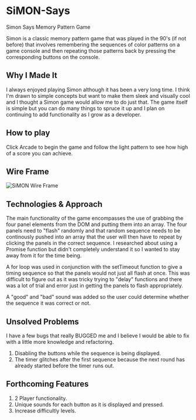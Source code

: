 # SiMON-Says
Simon Says Memory Pattern Game

Simon is a classic memory pattern game that was played in the 90's (if not before) that involves remembering the sequences of color patterns on a game console and then repeating those patterns back by pressing the corresponding buttons on the console.

## Why I Made It
I always enjoyed playing Simon although it has been a very long time. I think I'm drawn to simple concepts but want to make them sleek and visually cool and I thought a Simon game would allow me to do just that. The game itself is simple but you can do many things to spruce it up and I plan on continuing to add functionality as I grow as a developer. 

## How to play
Click Arcade to begin the game and follow the light pattern to see how high of a score you can achieve.

## Wire Frame
![SiMON Wire Frame](https://user-images.githubusercontent.com/88408297/130312162-0e740b83-1e65-46d6-a88b-c5b7156aa57e.png)

## Technologies & Approach
The main functionality of the game encompasses the use of grabbing the four panel elements from the DOM and putting them into an array. The four panels need to "flash" randomly and that random sequence needs to be continously pushed into an array that the user will then have to repeat by clicking the panels in the correct sequence. I researched about using a Promise function but didn't completely understand it so I wanted to stay away from it for the time being. 

A for loop was used in conjunction with the setTimeout function to give a timing sequence so that the panels would not just all flash at once. This was difficult to figure out as it was tricky trying to "delay" functions and there was a lot of trial and error just in getting the panels to flash appropriately. 

A "good" and "bad" sound was added so the user could determine whether the sequence it was correct or not.

## Unsolved Problems
I have a few bugs that really BUGGED me and I believe I would be able to fix with a little more knowledge and refactoring.

1. Disabling the buttons while the sequence is being displayed. 
2. The timer glitches after the first sequence because the next round has already started before the timer runs out. 

## Forthcoming Features

1. 2 Player functionality. 
2. Unique sounds for each button as it is displayed and pressed. 
3. Increase difficultly levels. 
